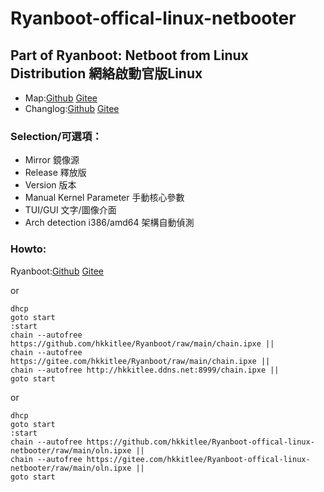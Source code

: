 # Ryanboot-offical-linux-netbooter
## Part of Ryanboot: Netboot from Linux Distribution 網絡啟動官版Linux

* Map:[Github](https://github.com/hkkitlee/Ryanboot/blob/main/map) [Gitee](https://gitee.com/hkkitlee/Ryanboot/blob/main/map)
* Changlog:[Github](https://github.com/hkkitlee/Ryanboot/blob/main/changelog) [Gitee](https://gitee.com/hkkitlee/Ryanboot/blob/main/changelog)

### Selection/可選項：
* Mirror 鏡像源
* Release 釋放版
* Version 版本
* Manual Kernel Parameter 手動核心參數
* TUI/GUI 文字/圖像介面
* Arch detection i386/amd64 架構自動偵測

### Howto:
Ryanboot:[Github](https://github.com/hkkitlee/Ryanboot) [Gitee](https://gitee.com/hkkitlee/Ryanboot)

or
```#!ipxe
dhcp
goto start
:start
chain --autofree https://github.com/hkkitlee/Ryanboot/raw/main/chain.ipxe ||
chain --autofree https://gitee.com/hkkitlee/Ryanboot/raw/main/chain.ipxe ||
chain --autofree http://hkkitlee.ddns.net:8999/chain.ipxe ||
goto start
```

or
```#!ipxe
dhcp
goto start
:start
chain --autofree https://github.com/hkkitlee/Ryanboot-offical-linux-netbooter/raw/main/oln.ipxe ||
chain --autofree https://gitee.com/hkkitlee/Ryanboot-offical-linux-netbooter/raw/main/oln.ipxe ||
goto start
```
